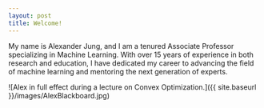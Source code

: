 ```yaml
---
layout: post
title: Welcome!
---
```


My name is Alexander Jung, and I am a tenured Associate Professor specializing in Machine Learning. With over 15 years of 
experience in both research and education, I have dedicated my career to advancing the field of machine learning and mentoring the next generation of experts.
 
![Alex in full effect during a lecture on Convex Optimization.]({{ site.baseurl }}/images/AlexBlackboard.jpg)
